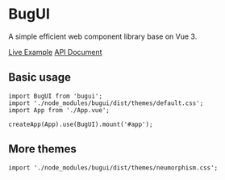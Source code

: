 # BugUI

A simple efficient web component library base on Vue 3.

[Live Example](https://yinliguo.github.io/bugui)
[API Document](https://github.com/yinliguo/bugui/blob/main/api.md)

## Basic usage
```
import BugUI from 'bugui';
import './node_modules/bugui/dist/themes/default.css';
import App from './App.vue';

createApp(App).use(BugUI).mount('#app');
```

## More themes
```
import './node_modules/bugui/dist/themes/neumorphism.css';
```